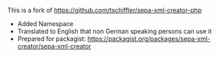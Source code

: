 This is a fork of https://github.com/tschiffler/sepa-xml-creator-php

* Added Namespace
* Translated to English that non German speaking persons can use it
* Prepared for packagist: https://packagist.org/packages/sepa-xml-creator/sepa-xml-creator

